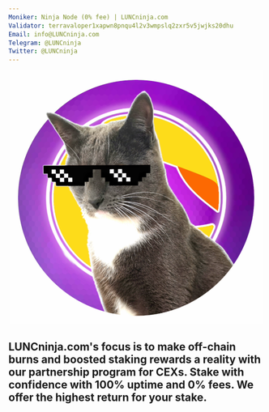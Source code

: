 ```yaml
---
Moniker: Ninja Node (0% fee) | LUNCninja.com
Validator: terravaloper1xapwn8pnqu4l2v3wmpslq2zxr5v5jwjks20dhu
Email: info@LUNCninja.com
Telegram: @LUNCninja
Twitter: @LUNCninja
---
```


<p align="center">
  <img src="logo.png" width="500" height="500">
</p>

## LUNCninja.com's focus is to make off-chain burns and boosted staking rewards a reality with our partnership program for CEXs. Stake with confidence with 100% uptime and 0% fees. We offer the highest return for your stake.
